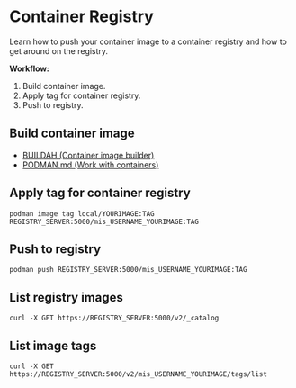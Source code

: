 # Container Registry

Learn how to push your container image to a container registry and how to get around on the registry.

**Workflow:**

1. Build container image.
2. Apply tag for container registry.
3. Push to registry.


## Build container image

* [BUILDAH (Container image builder)](./BUILDAH.md)
* [PODMAN.md (Work with containers)](./PODMAN.md)

## Apply tag for container registry

```
podman image tag local/YOURIMAGE:TAG REGISTRY_SERVER:5000/mis_USERNAME_YOURIMAGE:TAG
```

## Push to registry

```
podman push REGISTRY_SERVER:5000/mis_USERNAME_YOURIMAGE:TAG
```


## List registry images

```
curl -X GET https://REGISTRY_SERVER:5000/v2/_catalog
```


## List image tags

```
curl -X GET https://REGISTRY_SERVER:5000/v2/mis_USERNAME_YOURIMAGE/tags/list
```